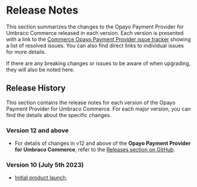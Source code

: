 # Release Notes

This section summarizes the changes to the Opayo Payment Provider for Umbraco Commerce released in each version. Each version is presented with a link to the [Commerce Opayo Payment Provider issue tracker](https://github.com/umbraco/Umbraco.Commerce.PaymentProviders.Opayo/issues) showing a list of resolved issues. You can also find direct links to individual issues for more details.

If there are any breaking changes or issues to be aware of when upgrading, they will also be noted here.

## Release History

This section contains the release notes for each version of the Opayo Payment Provider for Umbraco Commerce. For each major version, you can find the details about the specific changes.

### Version 12 and above

* For details of changes in v12 and above of the **Opayo Payment Provider for Umbraco Commerce**, refer to the [Releases section on GitHub](https://github.com/umbraco/Umbraco.Commerce.PaymentProviders.Opayo/releases).&#x20;

### Version 10 (July 5th 2023)

* [Initial product launch](https://umbraco.com/blog/umbraco-commerce-release/).

